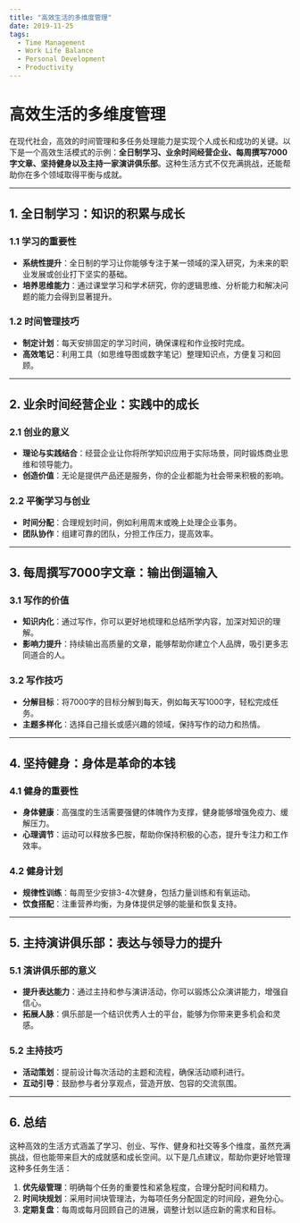 ```yaml
---
title: "高效生活的多维度管理"
date: 2019-11-25
tags:
  - Time Management
  - Work Life Balance
  - Personal Development
  - Productivity
---
```


# 高效生活的多维度管理

在现代社会，高效的时间管理和多任务处理能力是实现个人成长和成功的关键。以下是一个高效生活模式的示例：**全日制学习、业余时间经营企业、每周撰写7000字文章、坚持健身以及主持一家演讲俱乐部**。这种生活方式不仅充满挑战，还能帮助你在多个领域取得平衡与成就。

---

## 1. **全日制学习：知识的积累与成长**

### 1.1 学习的重要性
- **系统性提升**：全日制的学习让你能够专注于某一领域的深入研究，为未来的职业发展或创业打下坚实的基础。
- **培养思维能力**：通过课堂学习和学术研究，你的逻辑思维、分析能力和解决问题的能力会得到显著提升。

### 1.2 时间管理技巧
- **制定计划**：每天安排固定的学习时间，确保课程和作业按时完成。
- **高效笔记**：利用工具（如思维导图或数字笔记）整理知识点，方便复习和回顾。

---

## 2. **业余时间经营企业：实践中的成长**

### 2.1 创业的意义
- **理论与实践结合**：经营企业让你将所学知识应用于实际场景，同时锻炼商业思维和领导能力。
- **创造价值**：无论是提供产品还是服务，你的企业都能为社会带来积极的影响。

### 2.2 平衡学习与创业
- **时间分配**：合理规划时间，例如利用周末或晚上处理企业事务。
- **团队协作**：组建可靠的团队，分担工作压力，提高效率。

---

## 3. **每周撰写7000字文章：输出倒逼输入**

### 3.1 写作的价值
- **知识内化**：通过写作，你可以更好地梳理和总结所学内容，加深对知识的理解。
- **影响力提升**：持续输出高质量的文章，能够帮助你建立个人品牌，吸引更多志同道合的人。

### 3.2 写作技巧
- **分解目标**：将7000字的目标分解到每天，例如每天写1000字，轻松完成任务。
- **主题多样化**：选择自己擅长或感兴趣的领域，保持写作的动力和热情。

---

## 4. **坚持健身：身体是革命的本钱**

### 4.1 健身的重要性
- **身体健康**：高强度的生活需要强健的体魄作为支撑，健身能够增强免疫力、缓解压力。
- **心理调节**：运动可以释放多巴胺，帮助你保持积极的心态，提升专注力和工作效率。

### 4.2 健身计划
- **规律性训练**：每周至少安排3-4次健身，包括力量训练和有氧运动。
- **饮食搭配**：注重营养均衡，为身体提供足够的能量和恢复支持。

---

## 5. **主持演讲俱乐部：表达与领导力的提升**

### 5.1 演讲俱乐部的意义
- **提升表达能力**：通过主持和参与演讲活动，你可以锻炼公众演讲能力，增强自信心。
- **拓展人脉**：俱乐部是一个结识优秀人士的平台，能够为你带来更多机会和灵感。

### 5.2 主持技巧
- **活动策划**：提前设计每次活动的主题和流程，确保活动顺利进行。
- **互动引导**：鼓励参与者分享观点，营造开放、包容的交流氛围。

---

## 6. **总结**

这种高效的生活方式涵盖了学习、创业、写作、健身和社交等多个维度，虽然充满挑战，但也能带来巨大的成就感和成长空间。以下是几点建议，帮助你更好地管理这种多任务生活：
1. **优先级管理**：明确每个任务的重要性和紧急程度，合理分配时间和精力。
2. **时间块规划**：采用时间块管理法，为每项任务分配固定的时间段，避免分心。
3. **定期复盘**：每周或每月回顾自己的进展，调整计划以适应新的需求和目标。
